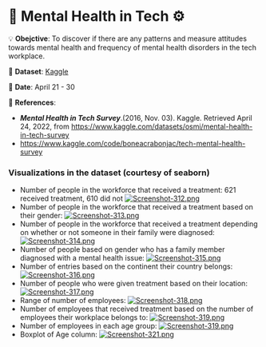 # 🧠 Mental Health in Tech ⚙

💡 **Obejctive**: To discover if there are any patterns and measure attitudes towards mental health and frequency of mental health disorders in the tech workplace.

🔢 **Dataset**: [Kaggle](https://www.kaggle.com/datasets/osmi/mental-health-in-tech-survey)

📅 **Date**: April 21 - 30

📜 **References**:
- ***Mental Health in Tech Survey***.(2016, Nov. 03). Kaggle. Retrieved April 24, 2022, from https://www.kaggle.com/datasets/osmi/mental-health-in-tech-survey
- https://www.kaggle.com/code/boneacrabonjac/tech-mental-health-survey


### Visualizations in the dataset (courtesy of seaborn)

- Number of people in the workforce that received a treatment: 621 received treatment, 610 did not
[![Screenshot-312.png](https://i.postimg.cc/6qfDx5kw/Screenshot-312.png)](https://postimg.cc/PvN6mhfF)
- Number of people in the workforce that received a treatment based on their gender:
[![Screenshot-313.png](https://i.postimg.cc/ZKYQyZkB/Screenshot-313.png)](https://postimg.cc/Jtgx9fzM)
- Number of people in the workforce that received a treatment depending on whether or not someone in their family were diagnosed:
[![Screenshot-314.png](https://i.postimg.cc/FKSCQHSq/Screenshot-314.png)](https://postimg.cc/3yKFX7nC)
- Number of people based on gender who has a family member diagnosed with a mental health issue:
[![Screenshot-315.png](https://i.postimg.cc/1z1cwcgC/Screenshot-315.png)](https://postimg.cc/mPVHG9yC)
- Number of entries based on the continent their country belongs:
[![Screenshot-316.png](https://i.postimg.cc/wMrDvh8k/Screenshot-316.png)](https://postimg.cc/FkjYCkKf)
- Number of people who were given treatment based on their location:
[![Screenshot-317.png](https://i.postimg.cc/Mp7j2kT5/Screenshot-317.png)](https://postimg.cc/gx008T3L)
- Range of number of employees:
[![Screenshot-318.png](https://i.postimg.cc/DyscZM0J/Screenshot-318.png)](https://postimg.cc/yk1RpnFs)
- Number of employees that received treatment based on the number of employees their workplace belongs to:
[![Screenshot-319.png](https://i.postimg.cc/mDJQZYGy/Screenshot-319.png)](https://postimg.cc/PpbL28JC)
- Number of employees in each age group:
[![Screenshot-319.png](https://i.postimg.cc/mDJQZYGy/Screenshot-319.png)](https://postimg.cc/PpbL28JC)
- Boxplot of Age column:
[![Screenshot-321.png](https://i.postimg.cc/bwgkSchJ/Screenshot-321.png)](https://postimg.cc/MncvgLX2)
